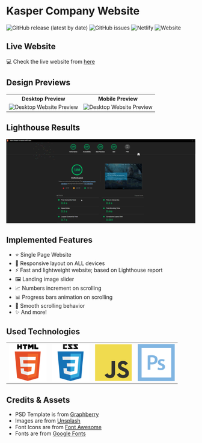 # Kasper Company Website

![GitHub release (latest by date)](https://img.shields.io/github/v/release/ibrahimelmokhtar/kasper-company) ![GitHub issues](https://img.shields.io/github/issues/ibrahimelmokhtar/kasper-company) ![Netlify](https://img.shields.io/netlify/39df3333-7a06-41b9-97f6-b5d824dcb1b3) ![Website](https://img.shields.io/website?down_message=offline&up_message=online&url=https%3A%2F%2Fkasper-company.netlify.app%2F)

## Live Website

💻 Check the live website from [here](https://kasper-company.netlify.app/)

## Design Previews

<table>
  <tr>
    <th>Desktop Preview</th>
    <th>Mobile Preview</th>
  </tr>
  <tr>
    <td>
      <img src=".github/preview-desktop.png" alt="Desktop Website Preview">
    </td>
    <td>
      <img src=".github/preview-mobile.png" alt="Desktop Website Preview">
    </td>
  </tr>
</table>

## Lighthouse Results

![Lighthouse Report](.github/kasper-company-lighthouse-100.gif)

## Implemented Features

- ⭐ Single Page Website
- 🤖 Responsive layout on ALL devices
- ⚡ Fast and lightweight website; based on Lighthouse report
- 🖼️ Landing image slider
- 📈 Numbers increment on scrolling
- 📊 Progress bars animation on scrolling
- 🌱 Smooth scrolling behavior
- ✨ And more!

## Used Technologies

<table>
  <tr>
    <td>
      <img src="https://raw.githubusercontent.com/devicons/devicon/master/icons/html5/html5-original-wordmark.svg" width="100" height="100">
    </td>
    <td>
      <img src="https://raw.githubusercontent.com/devicons/devicon/master/icons/css3/css3-original-wordmark.svg" width="100" height="100">
    </td>
    <td>
      <img src="https://raw.githubusercontent.com/devicons/devicon/master/icons/javascript/javascript-original.svg" width="100" height="100">
    </td>
    <td>
      <img src="https://raw.githubusercontent.com/devicons/devicon/master/icons/photoshop/photoshop-line.svg" width="100" height="100">
    </td>
  </tr>
</table>

## Credits & Assets

- PSD Template is from [Graphberry](https://www.graphberry.com/)
- Images are from [Unsplash](https://unsplash.com/)
- Font Icons are from [Font Awesome](https://fontawesome.com/)
- Fonts are from [Google Fonts](https://fonts.google.com/)

